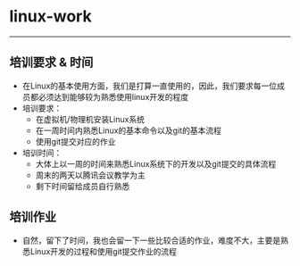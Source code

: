 # linux-work  

---  

## 培训要求 & 时间

- 在Linux的基本使用方面，我们是打算一直使用的，因此，我们要求每一位成员都必须达到能够较为熟悉使用linux开发的程度  
- 培训要求：
  - 在虚拟机/物理机安装Linux系统
  - 在一周时间内熟悉Linux的基本命令以及git的基本流程
  - 使用git提交对应的作业
- 培训时间：
  - 大体上以一周的时间来熟悉Linux系统下的开发以及git提交的具体流程
  - 周末的两天以腾讯会议教学为主
  - 剩下时间留给成员自行熟悉

## 培训作业

- 自然，留下了时间，我也会留一下一些比较合适的作业，难度不大，主要是熟悉Linux开发的过程和使用git提交作业的流程
